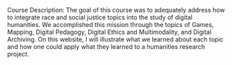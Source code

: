 

Course Description:
The goal of this course was to adequately address how to integrate race and social justice topics into the study of digital humanities. We accomplished this mission through the topics of Games, Mapping, Digital Pedagogy, Digital Ethics and Multimodality, and Digital Archiving. On this website, I will illustrate what we learned about each topic and how one could apply what they learned to a humanities research project.


